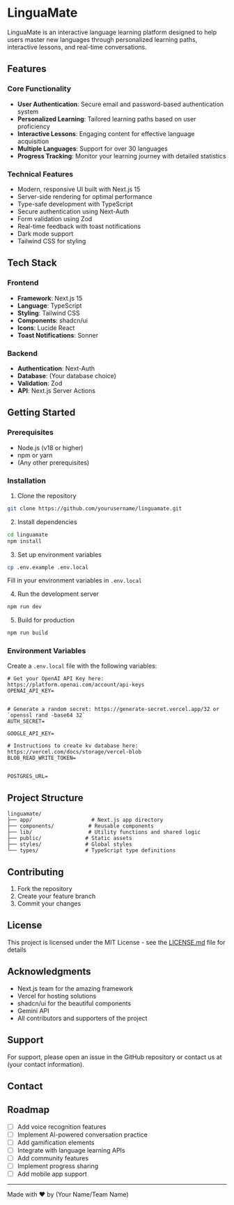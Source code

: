# LinguaMate

LinguaMate is an interactive language learning platform designed to help users master new languages through personalized learning paths, interactive lessons, and real-time conversations.

## Features

### Core Functionality
- **User Authentication**: Secure email and password-based authentication system
- **Personalized Learning**: Tailored learning paths based on user proficiency
- **Interactive Lessons**: Engaging content for effective language acquisition
- **Multiple Languages**: Support for over 30 languages
- **Progress Tracking**: Monitor your learning journey with detailed statistics

### Technical Features
- Modern, responsive UI built with Next.js 15
- Server-side rendering for optimal performance
- Type-safe development with TypeScript
- Secure authentication using Next-Auth
- Form validation using Zod
- Real-time feedback with toast notifications
- Dark mode support
- Tailwind CSS for styling

## Tech Stack

### Frontend
- **Framework**: Next.js 15
- **Language**: TypeScript
- **Styling**: Tailwind CSS
- **Components**: shadcn/ui
- **Icons**: Lucide React
- **Toast Notifications**: Sonner

### Backend
- **Authentication**: Next-Auth
- **Database**: (Your database choice)
- **Validation**: Zod
- **API**: Next.js Server Actions

## Getting Started

### Prerequisites
- Node.js (v18 or higher)
- npm or yarn
- (Any other prerequisites)

### Installation

1. Clone the repository
```bash
git clone https://github.com/yourusername/linguamate.git
```

2. Install dependencies
```bash
cd linguamate
npm install
```

3. Set up environment variables
```bash
cp .env.example .env.local
```
Fill in your environment variables in `.env.local`

4. Run the development server
```bash
npm run dev
```

5. Build for production
```bash
npm run build
```

### Environment Variables

Create a `.env.local` file with the following variables:
```env
# Get your OpenAI API Key here: https://platform.openai.com/account/api-keys
OPENAI_API_KEY=


# Generate a random secret: https://generate-secret.vercel.app/32 or `openssl rand -base64 32`
AUTH_SECRET=

GOOGLE_API_KEY=

# Instructions to create kv database here: https://vercel.com/docs/storage/vercel-blob
BLOB_READ_WRITE_TOKEN=


POSTGRES_URL=

```

## Project Structure

```
linguamate/
├── app/                   # Next.js app directory
├── components/           # Reusable components
├── lib/                  # Utility functions and shared logic
├── public/              # Static assets
├── styles/              # Global styles
└── types/               # TypeScript type definitions
```

## Contributing

1. Fork the repository
2. Create your feature branch
3. Commit your changes 

## License

This project is licensed under the MIT License - see the [LICENSE.md](LICENSE.md) file for details

## Acknowledgments

- Next.js team for the amazing framework
- Vercel for hosting solutions
- shadcn/ui for the beautiful components
- Gemini API
- All contributors and supporters of the project

## Support

For support, please open an issue in the GitHub repository or contact us at (your contact information).

## Contact



## Roadmap

- [ ] Add voice recognition features
- [ ] Implement AI-powered conversation practice
- [ ] Add gamification elements
- [ ] Integrate with language learning APIs
- [ ] Add community features
- [ ] Implement progress sharing
- [ ] Add mobile app support

---

Made with ❤️ by (Your Name/Team Name)
